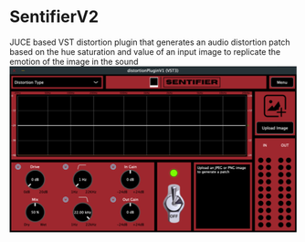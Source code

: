 # SentifierV2
JUCE based VST distortion plugin that generates an audio distortion patch based on the hue saturation and value of an input image to replicate the emotion of the image in the sound
![alt text](./readmeMedia/V1finalGUI.png)
